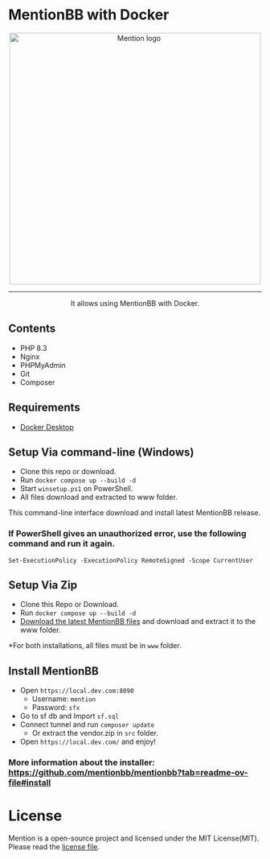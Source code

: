 # MentionBB with Docker

<p align="center">
    <picture>
        <source media="(prefers-color-scheme: dark)"
            srcset="https://raw.githubusercontent.com/mentionbb/mentionbb/master/public/ui/images/logo-nightmode.svg">
        <source media="(prefers-color-scheme: light)"
            srcset="https://raw.githubusercontent.com/mentionbb/mentionbb/master/public/ui/images/logo.svg">
        <img alt="Mention logo" src="https://raw.githubusercontent.com/mentionbb/mentionbb/master/public/ui/images/logo.svg"
            width="500px">
    </picture>
</p>

---

<p align="center">It allows using MentionBB with Docker.</p>

## Contents
- PHP 8.3
- Nginx
- PHPMyAdmin
- Git
- Composer

## Requirements
- [Docker Desktop](https://www.docker.com/products/docker-desktop/)

## Setup Via command-line (Windows)
- Clone this repo or download.
- Run `docker compose up --build -d`
- Start `winsetup.ps1` on PowerShell.
- All files download and extracted to www folder.

This command-line interface download and install latest MentionBB release.

### If PowerShell gives an unauthorized error, use the following command and run it again.
`Set-ExecutionPolicy -ExecutionPolicy RemoteSigned -Scope CurrentUser`

## Setup Via Zip
- Clone this Repo or Download.
- Run `docker compose up --build -d`
- [Download the latest MentionBB files](https://github.com/mentionbb/mentionbb/releases/latest) and download and extract it to the www folder.

*For both installations, all files must be in `www` folder.

## Install MentionBB
- Open `https://local.dev.com:8090`
  - Username: `mention`
  - Password: `sfx`
- Go to sf db and Import `sf.sql`
- Connect tunnel and run `composer update`
  - Or extract the vendor.zip in `src` folder.
- Open `https://local.dev.com/` and enjoy!

### More information about the installer: https://github.com/mentionbb/mentionbb?tab=readme-ov-file#install

# License
Mention is a open-source project and licensed under the MIT License(MIT). Please read the [license file](https://github.com/mentionbb/mentionbb/blob/master/license.md).
